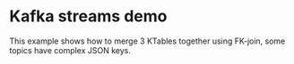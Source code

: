 # Kafka streams demo
This example shows how to merge 3 KTables together using FK-join, some topics have complex JSON keys.
